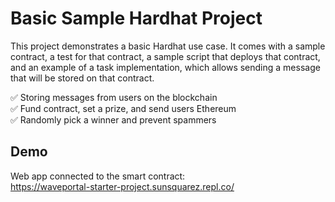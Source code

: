 # Basic Sample Hardhat Project

This project demonstrates a basic Hardhat use case. It comes with a sample contract, a test for that contract, a sample script that deploys that contract, and an example of a task implementation, which allows sending a message that will be stored on that contract.

✅ Storing messages from users on the blockchain<br>
✅ Fund contract, set a prize, and send users Ethereum<br>
✅ Randomly pick a winner and prevent spammers

## Demo
Web app connected to the smart contract:<br>
https://waveportal-starter-project.sunsquarez.repl.co/
